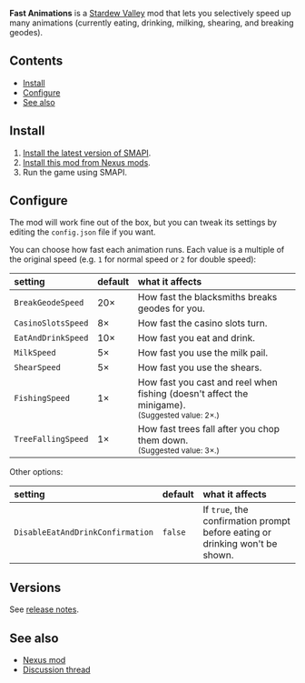 **Fast Animations** is a [Stardew Valley](http://stardewvalley.net/) mod that lets you selectively
speed up many animations (currently eating, drinking, milking, shearing, and breaking geodes).

## Contents
* [Install](#install)
* [Configure](#configure)
* [See also](#see-also)

## Install
1. [Install the latest version of SMAPI](https://smapi.io/).
2. [Install this mod from Nexus mods](http://www.nexusmods.com/stardewvalley/mods/1089/).
3. Run the game using SMAPI.

## Configure
The mod will work fine out of the box, but you can tweak its settings by editing the `config.json`
file if you want.

You can choose how fast each animation runs. Each value is a multiple of the original speed (e.g. `1` for
normal speed or `2` for double speed):

setting              | default | what it affects
:------------------- | :------ | :------------------
`BreakGeodeSpeed`    | 20×     | How fast the blacksmiths breaks geodes for you.
`CasinoSlotsSpeed`   | 8×      | How fast the casino slots turn.
`EatAndDrinkSpeed`   | 10×     | How fast you eat and drink.
`MilkSpeed`          | 5×      | How fast you use the milk pail.
`ShearSpeed`         | 5×      | How fast you use the shears.
`FishingSpeed`       | 1×      | How fast you cast and reel when fishing (doesn't affect the minigame).<br /><small>(Suggested value: 2×.)</small>
`TreeFallingSpeed`   | 1×      | How fast trees fall after you chop them down.<br /><small>(Suggested value: 3×.)</small>

Other options:

setting              | default | what it affects
:------------------- | :------ | :------------------
`DisableEatAndDrinkConfirmation` | `false` | If `true`, the confirmation prompt before eating or drinking won't be shown.

## Versions
See [release notes](release-notes.md).

## See also
* [Nexus mod](http://www.nexusmods.com/stardewvalley/mods/1089/)
* [Discussion thread](http://community.playstarbound.com/threads/smapi-fast-animations.132074/)
